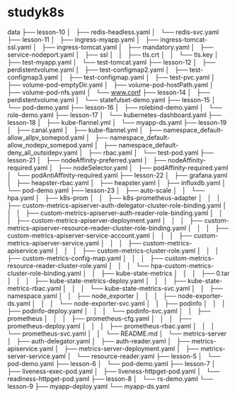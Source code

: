 # studyk8s
data
├── lesson-10
│   ├── redis-headless.yaml
│   └── redis-svc.yaml
├── lesson-11
│   ├── ingress-myapp.yaml
│   ├── ingress-tomcat-ssl.yaml
│   ├── ingress-tomcat.yaml
│   ├── mandatory.yaml
│   ├── service-nodeport.yaml
│   ├── ssl
│   │   ├── tls.crt
│   │   └── tls.key
│   ├── test-myapp.yaml
│   └── test-tomcat.yaml
├── lesson-12
│   ├── perdistentvolume.yaml
│   ├── test-configmap2.yaml
│   ├── test-configmap3.yaml
│   ├── test-configmap.yaml
│   ├── test-pvc.yaml
│   ├── volume-pod-emptyDir.yaml
│   ├── volume-pod-hostPath.yaml
│   ├── volume-pod-nfs.yaml
│   └── www.conf
├── lesson-14
│   ├── perdistentvolume.yaml
│   └── statefulset-demo.yaml
├── lesson-15
│   └── pod-demo.yaml
├── lesson-16
│   ├── rolebind-demo.yaml
│   └── role-demo.yaml
├── lesson-17
│   └── kubernetes-dashboard.yaml
├── lesson-18
│   ├── kube-flannel.yml
│   └── myapp-ds.yaml
├── lesson-19
│   ├── canal.yaml
│   ├── kube-flannel.yml
│   ├── namespace_default-allow_allpv_somepod.yaml
│   ├── namespace_default-allow_nodepv_somepod.yaml
│   ├── namespace_default-deny_all_outsidepv.yaml
│   ├── rbac.yaml
│   └── test-pod.yaml
├── lesson-21
│   ├── nodeAffinity-preferred.yaml
│   ├── nodeAffinity-required.yaml
│   ├── nodeSelector.yaml
│   ├── podAffinity-required.yaml
│   └── podAntiAffinity-required.yaml
├── lesson-22
│   ├── grafana.yaml
│   ├── heapster-rbac.yaml
│   ├── heapster.yaml
│   ├── influxdb.yaml
│   └── pod-demo.yaml
├── lesson-23
│   ├── auto-scale
│   │   └── hpa.yaml
│   ├── k8s-prom
│   │   ├── k8s-prometheus-adapter
│   │   │   ├── custom-metrics-apiserver-auth-delegator-cluster-role-binding.yaml
│   │   │   ├── custom-metrics-apiserver-auth-reader-role-binding.yaml
│   │   │   ├── custom-metrics-apiserver-deployment.yaml
│   │   │   ├── custom-metrics-apiserver-resource-reader-cluster-role-binding.yaml
│   │   │   ├── custom-metrics-apiserver-service-account.yaml
│   │   │   ├── custom-metrics-apiserver-service.yaml
│   │   │   ├── custom-metrics-apiservice.yaml
│   │   │   ├── custom-metrics-cluster-role.yaml
│   │   │   ├── custom-metrics-config-map.yaml
│   │   │   ├── custom-metrics-resource-reader-cluster-role.yaml
│   │   │   └── hpa-custom-metrics-cluster-role-binding.yaml
│   │   ├── kube-state-metrics
│   │   │   ├── 0.tar
│   │   │   ├── kube-state-metrics-deploy.yaml
│   │   │   ├── kube-state-metrics-rbac.yaml
│   │   │   └── kube-state-metrics-svc.yaml
│   │   ├── namespace.yaml
│   │   ├── node_exporter
│   │   │   ├── node-exporter-ds.yaml
│   │   │   └── node-exporter-svc.yaml
│   │   ├── podinfo
│   │   │   ├── podinfo-deploy.yaml
│   │   │   └── podinfo-svc.yaml
│   │   ├── prometheus
│   │   │   ├── prometheus-cfg.yaml
│   │   │   ├── prometheus-deploy.yaml
│   │   │   ├── prometheus-rbac.yaml
│   │   │   └── prometheus-svc.yaml
│   │   └── README.md
│   └── metrics-server
│       ├── auth-delegator.yaml
│       ├── auth-reader.yaml
│       ├── metrics-apiservice.yaml
│       ├── metrics-server-deployment.yaml
│       ├── metrics-server-service.yaml
│       └── resource-reader.yaml
├── lesson-5
│   └── pod-demo.yaml
├── lesson-6
│   └── pod-demo.yaml
├── lesson-7
│   ├── liveness-exec-pod.yaml
│   ├── liveness-httpget-pod.yaml
│   └── readiness-httpget-pod.yaml
├── lesson-8
│   └── rs-demo.yaml
└── lesson-9
    ├── myapp-deploy.yaml
    └── myapp-ds.yaml